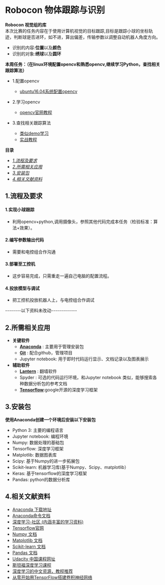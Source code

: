 # Robocon 物体跟踪与识别
**Robocon 视觉组的库**
<br>
本次比赛的任务内容在于使用计算机视觉的目标跟踪,目标是跟踪小球的坐标轨迹，判断球是否进环，如不进，算出偏差，传输参数以调整自动机器人角度方向。
* 识别的内容:**位置**以及**颜色**
* 识别的对象:**绣球**以及**圆环**

**本周任务：（在linux环境配置opencv和熟悉opencv,继续学习Python，查找相关跟踪算法）**
 * 1.配置opencv
   * [ubuntu16.04系统配置opencv](https://www.pyimagesearch.com/2016/10/24/ubuntu-16-04-how-to-install-opencv/) 
   
 * 2.学习opencv
   * [opencv官网教程](https://docs.opencv.org/master/d9/df8/tutorial_root.html) 
   
 * 3.查找相关跟踪算法
   * [类似demo学习](https://www.pyimagesearch.com/2015/09/14/ball-tracking-with-opencv/)
   * [实战教程](https://www.pyimagesearch.com/)
   

**目录**
 * [_1.流程及要求_](#1流程及要求)
 * [_2.所需相关应用_](#2所需相关应用)
 * [_3.安装包_](#3安装包)
 * [_4.相关文献资料_](#4相关文献资料)
## 1.流程及要求 
#### 1.实现小球跟踪
 * 利用opencv+python,调用摄像头，参照其他代码完成本任务（检验标准：算法+效果）。
#### 2.编写参数输出代码
 * 需要和电控组合作沟通 
#### 3.部署至工控机
 * 这步容易完成，只需重走一遍自己电脑的配置流程。
#### 4.投放模型与调试
 * 把工控机投放机器人上，与电控组合作调试
 
 
 --------以下资料未改动------------- 
## 2.所需相关应用
 *  **关键软件**
	 * [**Anaconda**](https://www.anaconda.com/download/)  : 主要用于管理安装包
	 * [**Git**](https://git-scm.com/) : 配合github，管理项目
	 * Jupyter notebook: 用于即时代码运行显示、文档记录以及图表展示
 *  **辅助软件**
	 * [**Lantern**](https://getlantern.org/en_US/) : 翻墙软件
	 * Spyder : 可选的代码运行环境，和Jupyter notebook 类似，能够搜索各种数据分析包的参考文档
 	* [**Tensorflow**](http://www.tensorfly.cn/):google开源的深度学习框架
## 3.安装包
**使用Anaconda创建一个环境后安装以下安装包**
 * Python 3: 主要的编程语言
 * Jupyter notebook: 编程环境
 * Numpy: 数据处理的基础包
 * Tensorflow: 深度学习框架
 * Matplotlib: 数据图表库
 * Scipy: 基于Numpy的进一步拓展包
 * Scikit-learn: 机器学习库(基于Numpy、Scipy、matplotlib）
 * Keras: 基于tensorflow的深度学习框架
 * Pandas: python的数据分析库
## 4.相关文献资料

 * [Anaconda 下载地址](https://www.anaconda.com/download/) 
 * [Anaconda命令文档](https://conda.io/docs/using/index.html)
 * [深度学习-社区 (内涵丰富的学习资料)](https://www.commonlounge.com/community/9dcdd386cc28446695305db00d2de532)
 * [Tensorflow官网](https://www.tensorflow.org/)
 * [Numpy 文档](http://www.numpy.org/)
 * [Matplotlib 文档](http://matplotlib.org/users/pyplot_tutorial.html)
 * [Scikit-learn 文档](http://scikit-learn.org/stable/index.html)
 * [Pandas 文档](http://pandas.pydata.org/pandas-docs/stable/index.html)	
 * [Udacity 中国课程网址](https://cn.udacity.com/)
 * [斯坦福深度学习课程](http://study.163.com/course/introduction/1004697005.htm)
 * [深度学习的中文资源，教程推荐](http://mp.weixin.qq.com/s/op_bWAF5u2kGPJs8V1oR5g)
 * [从零开始用TensorFlow搭建卷积神经网络](http://mp.weixin.qq.com/s/VlvQmrS7Qi2qq6fTBXKTYw)
